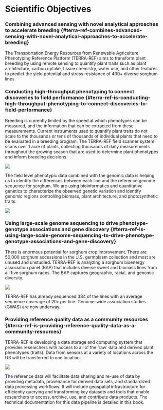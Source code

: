 # Scientific Objectives

### Combining advanced sensing with novel analytical approaches to accelerate breeding {#terra-ref-combines-advanced-sensing-with-novel-analytical-approaches-to-accelerate-breeding}

The Transportation Energy Resources from Renewable Agriculture Phenotyping Reference Platform \(TERRA-REF\) aims to transform plant breeding by using remote sensing to quantify plant traits such as plant architecture, carbon uptake, tissue chemistry, water use, and other features to predict the yield potential and stress resistance of 400+ diverse sorghum lines.

### Conducting high-throughput phenotyping to connect discoveries to field performance {#terra-ref-is-conducting-high-throughput-phenotyping-to-connect-discoveries-to-field-performance}

Breeding is currently limited by the speed at which phenotypes can be measured, and the information that can be extracted from these measurements. Current instruments used to quantify plant traits do not scale to the thousands or tens of thousands of individual plants that need to be evaluated in a breeding program. The TERRA-REF field scanner system scans over 1 acre of plants, collecting thousands of daily measurements throughout the growing season that are used to determine plant phenotypes and inform breeding decisions.

![](http://terraref.org/images/about/scanner.jpg)

The field level phenotypic data combined with the genomic data is helping us to identify the differences between each line and the reference genome sequence for sorghum. We are using bioinformatics and quantitative genetics to characterize the observed genetic variation and identify genomic regions controlling biomass, plant architecture, and photosynthetic traits.

![](http://terraref.org/images/about/associations.jpg)

### Using large-scale genome sequencing to drive phenotype-genotype associations and gene discovery {#terra-ref-is-using-large-scale-genome-sequencing-to-drive-phenotype-genotype-associations-and-gene-discovery}

There is enormous potential for sorghum crop improvement. There are 50,000 sorghum accessions in the U.S. germplasm collection and most are unused and unstudied. TERRA-REF is analyzing a sorghum bioenergy association panel \(BAP\) that includes diverse sweet and biomass lines from all five sorghum races. The BAP captures geographic, racial, and genomic diversity.

![](http://terraref.org/images/about/diversity.png)

TERRA-REF has already sequenced 384 of the lines with an average sequence coverage of 20x per line. Genome-wide association studies \(GWAS\) are now underway.

### Providing reference quality data as a community resources {#terra-ref-is-providing-reference-quality-data-as-a-community-resources}

TERRA-REF is developing a data storage and computing system that provides researchers with access to all of the ‘raw’ data and derived plant phenotypes \(traits\). Data from sensors at a variety of locations across the US will be transferred to one location.

![](http://terraref.org/images/about/transfer.jpg)

The reference data will facilitate data sharing and re-use of data by providing metadata, provenance for derived data sets, and standardized data processing workflows. It will include geospatial infrastructure for efficiently querying and transforming key datasets and tools that enable researchers to access, archive, use, and contribute data products. The technical documentation for this data pipeline is detailed in this book.



